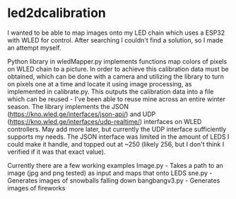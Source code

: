 # led2dcalibration
I wanted to be able to map images onto my LED chain which uses a ESP32 with WLED for control. After searching I couldn't find a solution, so I made an attempt myself.

Python library in wledMapper.py implements functions map colors of pixels on WLED chain to a picture. 
In order to achieve this calibration data must be obtained, which can be done with a camera and utilizing the library to turn on pixels one at a time and locate it using image processing, as implemented in calibrate.py. This outputs the calibration data into a file which can be reused - I've been able to reuse mine across an entire winter season.
The library implements the JSON (https://kno.wled.ge/interfaces/json-api/) and UDP (https://kno.wled.ge/interfaces/udp-realtime/) interfaces on WLED controllers. May add more later, but currently the UDP interface sufficiently supports my needs. The JSON interface was limited in the amount of LEDS I could make it handle, and topped out at ~250 (likely 256, but I don't think I verified if it was that exact value).

Currently there are a few working examples
Image.py - Takes a path to an image (jpg and png tested) as input and maps that onto LEDS
sne.py - Generates images of snowballs falling down
bangbangv3.py - Generates images of fireworks


